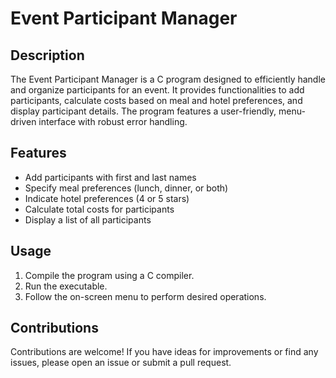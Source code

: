# Event Participant Manager

## Description

The Event Participant Manager is a C program designed to efficiently handle and organize participants for an event. It provides functionalities to add participants, calculate costs based on meal and hotel preferences, and display participant details. The program features a user-friendly, menu-driven interface with robust error handling.

## Features

- Add participants with first and last names
- Specify meal preferences (lunch, dinner, or both)
- Indicate hotel preferences (4 or 5 stars)
- Calculate total costs for participants
- Display a list of all participants

## Usage

1. Compile the program using a C compiler.
2. Run the executable.
3. Follow the on-screen menu to perform desired operations.

## Contributions

Contributions are welcome! If you have ideas for improvements or find any issues, please open an issue or submit a pull request.



